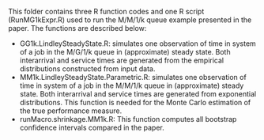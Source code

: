 This folder contains three R function codes and one R script (RunMG1kExpr.R) used to run the M/M/1/k queue example presented in the paper. The functions are described below:
* GG1k.LindleySteadyState.R: simulates one observation of time in system of a job in the M/G/1/k queue in (approximate) steady state. Both interarrival and service times are generated from the empirical distributions constructed from input data.
* MM1k.LindleySteadyState.Parametric.R: simulates one observation of time in system of a job in the M/M/1/k queue in (approximate) steady state. Both interarrival and service times are generated from exponential distributions. This function is needed for the Monte Carlo estimation of the true performance measure. 
* runMacro.shrinkage.MM1k.R: This function computes all bootstrap confidence intervals compared in the paper. 
